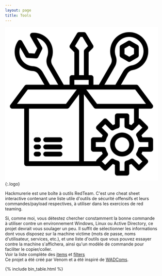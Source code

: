 ```yaml
---
layout: page
title: Tools
---
```


![logo](/assets/logo.png){:.logo}

Hackmurerie est une boîte à outils RedTeam. C'est une cheat sheet interactive contenant une liste utile d'outils de sécurité offensifs et leurs commandes/payload respectives, à utiliser dans les exercices de red teaming.

Si, comme moi, vous détestez chercher constamment la bonne commande à utiliser contre un environnement Windows, Linux ou Active Directory, ce projet devrait vous soulager un peu. Il suffit de sélectionner les informations dont vous disposez sur la machine victime (mots de passe, noms d'utilisateur, services, etc.), et une liste d'outils que vous pouvez essayer contre la machine s'affichera, ainsi qu'un modèle de commande pour faciliter le copier/coller.<br>
Voir la liste complète des [items](/items/) et [filters](/filters/) <br>
Ce projet a été créé par Venom et a été inspiré de [WADComs](https://wadcoms.github.io/).

[items]: /items/
[filters]: /filters/

{% include bin_table.html %}
